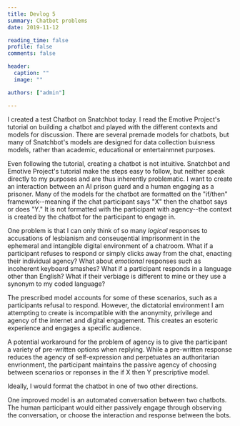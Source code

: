 ```yaml
---
title: Devlog 5
summary: Chatbot problems
date: 2019-11-12

reading_time: false
profile: false
comments: false

header:
  caption: ""
  image: ""

authors: ["admin"]

---
```


I created a test Chatbot on Snatchbot today. I read the Emotive Project's tutorial on building a chatbot and played with the different contexts and models for discussion. There are several premade models for chatbots, but many of Snatchbot's models are designed for data collection buisness models, rather than academic, educational or entertainmnet purposes. 

Even following the tutorial, creating a chatbot is not intuitive. Snatchbot and Emotive Project's tutorial make the steps easy to follow, but neither speak directly to my purposes and are thus inherently problematic. I want to create an interaction between an AI prison guard and a human engaging as a prisoner. Many of the models for the chatbot are formatted on the "if/then" framework--meaning if the chat participant says "X" then the chatbot says or does "Y." It is not formatted with the participant with agency--the context is created by the chatbot for the participant to engage in.

One problem is that I can only think of so many *logical* responses to accusations of lesbianism and conseuqential imprisonment in the ephemeral and intangible digital environment of a chatroom. What if a participant refuses to respond or simply clicks away from the chat, enacting their individual agency? What about *emotional* responses such as incoherent keyboard smashes? What if a participant responds in a language other than English? What if their verbiage is different to mine or they use a synonym to my coded language? 

The prescribed model accounts for some of these scenarios, such as a participants refusal to respond. However, the dictatorial environment I am attempting to create is incompatible with the anonymity, privilege and agency of the internet and digital engagement. This creates an esoteric experience and engages a specific audience.

A potential workaround for the problem of agency is to give the participant a variety of pre-written options when replying. While a pre-written response reduces the agency of self-expression and perpetuates an authoritarian envrionment, the participant maintains the passive agency of choosing between scenarios or reponses in the if X then Y prescriptive model. 

Ideally, I would format the chatbot in one of two other directions.

One improved model is an automated conversation between two chatbots. The human participant would either passively engage through observing the conversation, or choose the interaction and response between the bots.
